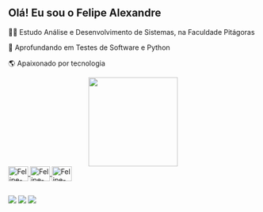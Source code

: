 ##  Olá! Eu sou o Felipe Alexandre


🧑‍💻 Estudo Análise e Desenvolvimento de Sistemas, na Faculdade Pitágoras

🚀 Aprofundando em Testes de Software e Python

🌎 Apaixonado por tecnologia






<div align="center">
  <a href="https://www.linkedin.com/in/felipe-alexandre-a22691110/">
  <img height="180em" src="https://github-readme-stats.vercel.app/api?username=felipealex11&show_icons=true&theme=dark&include_all_commits=true&count_private=true"/>
  
</div>
  <link rel="stylesheet" href="https://cdn.jsdelivr.net/gh/devicons/devicon@v2.14.0/devicon.min.css">
   <img align="center" alt="Felipe-Python" height="30" width="40" src="https://cdn.jsdelivr.net/gh/devicons/devicon/icons/python/python-original.svg" />
   <img align="center" alt="Felipe-jupyter"height="30" width="40" src="https://cdn.jsdelivr.net/gh/devicons/devicon/icons/jupyter/jupyter-original-wordmark.svg" />
   <img align="center" alt="Felipe-visual"height="30" width="40" src="https://cdn.jsdelivr.net/gh/devicons/devicon/icons/visualstudio/visualstudio-plain.svg" />
   </div>
  
  ##
  
  <div>
  <a href="https://www.linkedin.com/in/felipe-alexandre-a22691110" target="_blank"><img src="https://img.shields.io/badge/-LinkedIn-%230077B5?style=for-the-badge&logo=linkedin&logoColor=white" target="_blank"></a>
  <a href="https://api.whatsapp.com/send?phone=5531996106401&text=Felipe" target="blank"><img src="https://img.shields.io/badge/WhatsApp-25D366?style=for-the-badge&logo=whatsapp&logoColor=white"target="blank"></a>
  <a href = "mailto:felipe.fel@hotmail.com"><img src="https://img.shields.io/badge/Microsoft_Outlook-0078D4?style=for-the-badge&logo=microsoft-outlook&logoColor=white" target="_blank"></a>
  
  </div>
  
  ##
